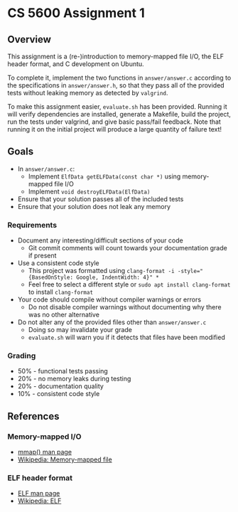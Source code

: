 # CS 5600 Assignment 1

## Overview

This assignment is a (re-)introduction to memory-mapped file I/O, the ELF header
format, and C development on Ubuntu.

To complete it, implement the two functions in `answer/answer.c` according to
the specifications in `answer/answer.h`, so that they pass all of the provided
tests without leaking memory as detected by `valgrind`.

To make this assignment easier, `evaluate.sh` has been provided. Running it will
verify dependencies are installed, generate a Makefile, build the project, run
the tests under valgrind, and give basic pass/fail feedback. Note that running
it on the initial project will produce a large quantity of failure text!

## Goals

* In `answer/answer.c`:
  * Implement `ElfData getELFData(const char *)` using memory-mapped file I/O
  * Implement `void destroyELFData(ElfData)`
* Ensure that your solution passes all of the included tests
* Ensure that your solution does not leak any memory

### Requirements

* Document any interesting/difficult sections of your code
  * Git commit comments will count towards your documentation grade if present
* Use a consistent code style
  * This project was formatted using
    `clang-format -i -style="{BasedOnStyle: Google, IndentWidth: 4}" *`
  * Feel free to select a different style or `sudo apt install clang-format` to
    install `clang-format`
* Your code should compile without compiler warnings or errors
  * Do not disable compiler warnings without documenting why there was no
    other alternative
* Do not alter any of the provided files other than `answer/answer.c`
  * Doing so may invalidate your grade
  * `evaluate.sh` will warn you if it detects that files have been modified

### Grading

* 50% - functional tests passing
* 20% - no memory leaks during testing
* 20% - documentation quality
* 10% - consistent code style

## References

### Memory-mapped I/O

* [mmap() man page](http://man7.org/linux/man-pages/man2/mmap.2.html)
* [Wikipedia: Memory-mapped file](https://en.wikipedia.org/wiki/Memory-mapped_file)

### ELF header format

* [ELF man page](http://man7.org/linux/man-pages/man5/elf.5.html)
* [Wikipedia: ELF](https://en.wikipedia.org/wiki/Executable_and_Linkable_Format)
